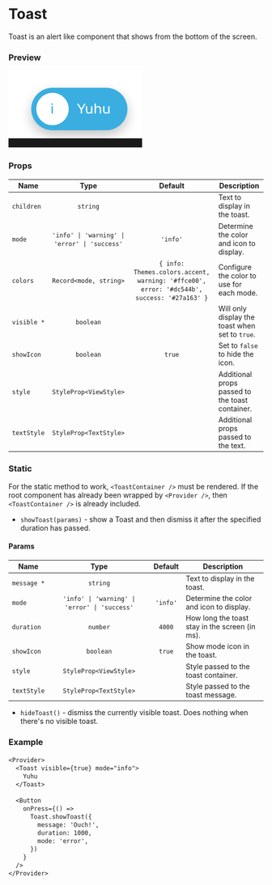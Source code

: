 # Toast

Toast is an alert like component that shows from the bottom of the screen.

### Preview

![toast_preview](../assets/toast_preview.png)

### Props

| Name        |                     Type                      |                                          Default                                           | Description                                     |
| ----------- | :-------------------------------------------: | :----------------------------------------------------------------------------------------: | ----------------------------------------------- |
| `children`  |                   `string`                    |                                                                                            | Text to display in the toast.                   |
| `mode`      | `'info' \| 'warning' \| 'error' \| 'success'` |                                          `'info'`                                          | Determine the color and icon to display.        |
| `colors`    |            `Record<mode, string>`             | `{ info: Themes.colors.accent, warning: '#ffce00', error: '#dc544b', success: '#27a163' }` | Configure the color to use for each mode.       |
| `visible *` |                   `boolean`                   |                                                                                            | Will only display the toast when set to `true`. |
| `showIcon`  |                   `boolean`                   |                                           `true`                                           | Set to `false` to hide the icon.                |
| `style`     |            `StyleProp<ViewStyle>`             |                                                                                            | Additional props passed to the toast container. |
| `textStyle` |            `StyleProp<TextStyle>`             |                                                                                            | Additional props passed to the text.            |

### Static

For the static method to work, `<ToastContainer />` must be rendered.
If the root component has already been wrapped by `<Provider />`, then `<ToastContainer />` is already included.

- `showToast(params)` - show a Toast and then dismiss it after the specified duration has passed.

#### Params

| Name        |                     Type                      | Default  | Description                                    |
| ----------- | :-------------------------------------------: | :------: | ---------------------------------------------- |
| `message *` |                   `string`                    |          | Text to display in the toast.                  |
| `mode`      | `'info' \| 'warning' \| 'error' \| 'success'` | `'info'` | Determine the color and icon to display.       |
| `duration`  |                   `number`                    |  `4000`  | How long the toast stay in the screen (in ms). |
| `showIcon`  |                   `boolean`                   |  `true`  | Show mode icon in the toast.                   |
| `style`     |            `StyleProp<ViewStyle>`             |          | Style passed to the toast container.           |
| `textStyle` |            `StyleProp<TextStyle>`             |          | Style passed to the toast message.             |

- `hideToast()` - dismiss the currently visible toast. Does nothing when there's no visible toast.

### Example

```tsx
<Provider>
  <Toast visible={true} mode="info">
    Yuhu
  </Toast>

  <Button
    onPress={() =>
      Toast.showToast({
        message: 'Ouch!',
        duration: 1000,
        mode: 'error',
      })
    }
  />
</Provider>
```

